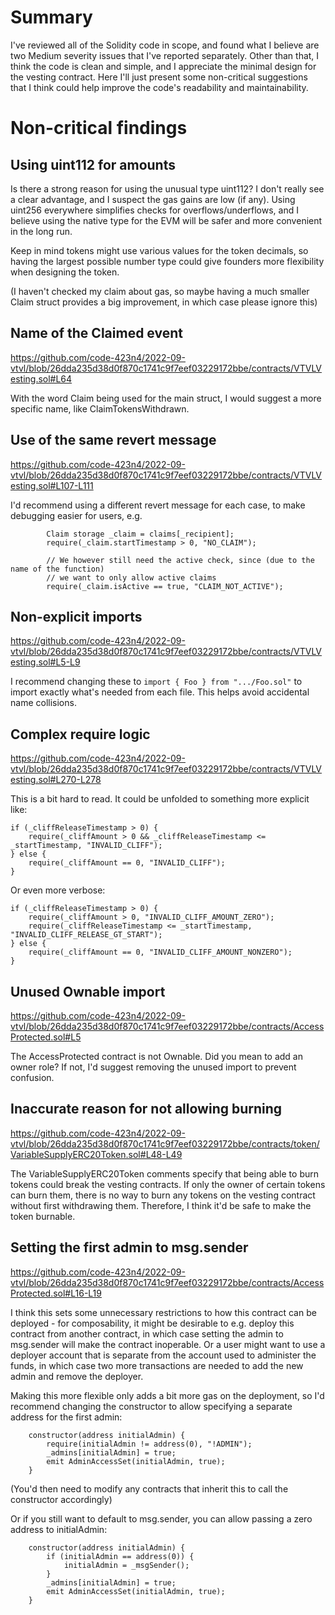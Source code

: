 # Summary

I've reviewed all of the Solidity code in scope, and found what I believe are two Medium severity issues that I've reported
separately. Other than that, I think the code is clean and simple, and I appreciate the minimal design for the vesting contract. Here I'll just present some non-critical suggestions that I think could help improve the code's readability and maintainability.

# Non-critical findings

## Using uint112 for amounts

Is there a strong reason for using the unusual type uint112? I don't really see a clear advantage,
and I suspect the gas gains are low (if any). Using uint256 everywhere simplifies checks
for overflows/underflows, and I believe using the native type for the EVM will be safer
and more convenient in the long run.

Keep in mind tokens might use various values for the token decimals, so having the largest possible
number type could give founders more flexibility when designing the token.

(I haven't checked my claim about gas, so maybe having a much smaller Claim struct provides a big improvement, in which case please ignore this)

## Name of the Claimed event

https://github.com/code-423n4/2022-09-vtvl/blob/26dda235d38d0f870c1741c9f7eef03229172bbe/contracts/VTVLVesting.sol#L64

With the word Claim being used for the main struct, I would suggest a more specific name,
like ClaimTokensWithdrawn.

## Use of the same revert message

https://github.com/code-423n4/2022-09-vtvl/blob/26dda235d38d0f870c1741c9f7eef03229172bbe/contracts/VTVLVesting.sol#L107-L111

I'd recommend using a different revert message for each case, to make debugging easier for users, e.g.

```solidity
        Claim storage _claim = claims[_recipient];
        require(_claim.startTimestamp > 0, "NO_CLAIM");

        // We however still need the active check, since (due to the name of the function)
        // we want to only allow active claims
        require(_claim.isActive == true, "CLAIM_NOT_ACTIVE");
```

## Non-explicit imports

https://github.com/code-423n4/2022-09-vtvl/blob/26dda235d38d0f870c1741c9f7eef03229172bbe/contracts/VTVLVesting.sol#L5-L9

I recommend changing these to `import { Foo } from ".../Foo.sol"` to import exactly what's needed from each file. This helps avoid accidental name collisions.

## Complex require logic

https://github.com/code-423n4/2022-09-vtvl/blob/26dda235d38d0f870c1741c9f7eef03229172bbe/contracts/VTVLVesting.sol#L270-L278

This is a bit hard to read. It could be unfolded to something more explicit like:

```solidity
if (_cliffReleaseTimestamp > 0) {
    require(_cliffAmount > 0 && _cliffReleaseTimestamp <= _startTimestamp, "INVALID_CLIFF");
} else {
    require(_cliffAmount == 0, "INVALID_CLIFF");
}
```

Or even more verbose:

```solidity
if (_cliffReleaseTimestamp > 0) {
    require(_cliffAmount > 0, "INVALID_CLIFF_AMOUNT_ZERO");
    require(_cliffReleaseTimestamp <= _startTimestamp, "INVALID_CLIFF_RELEASE_GT_START");
} else {
    require(_cliffAmount == 0, "INVALID_CLIFF_AMOUNT_NONZERO");
}
```

## Unused Ownable import

https://github.com/code-423n4/2022-09-vtvl/blob/26dda235d38d0f870c1741c9f7eef03229172bbe/contracts/AccessProtected.sol#L5

The AccessProtected contract is not Ownable. Did you mean to add an owner role? If not, I'd suggest removing the unused
import to prevent confusion.

## Inaccurate reason for not allowing burning

https://github.com/code-423n4/2022-09-vtvl/blob/26dda235d38d0f870c1741c9f7eef03229172bbe/contracts/token/VariableSupplyERC20Token.sol#L48-L49

The VariableSupplyERC20Token comments specify that being able to burn tokens could break the vesting contracts.
If only the owner of certain tokens can burn them, there is no way to burn any tokens on the vesting contract without first withdrawing them. Therefore, I think it'd be safe to make the token burnable.

## Setting the first admin to msg.sender

https://github.com/code-423n4/2022-09-vtvl/blob/26dda235d38d0f870c1741c9f7eef03229172bbe/contracts/AccessProtected.sol#L16-L19

I think this sets some unnecessary restrictions to how this contract can be deployed - for composability, it might be desirable to e.g. deploy this contract from another contract, in which case setting the admin to msg.sender will make the contract inoperable. Or a user might want to use a deployer account that is separate from the account used to administer the funds,
in which case two more transactions are needed to add the new admin and remove the deployer.

Making this more flexible only adds a bit more gas on the deployment, so I'd recommend changing the constructor to allow specifying a separate address for the first admin:

```solidity
    constructor(address initialAdmin) {
        require(initialAdmin != address(0), "!ADMIN");
        _admins[initialAdmin] = true;
        emit AdminAccessSet(initialAdmin, true);
    }
```

(You'd then need to modify any contracts that inherit this to call the constructor accordingly)

Or if you still want to default to msg.sender, you can allow passing a zero address to initialAdmin:

```solidity
    constructor(address initialAdmin) {
        if (initialAdmin == address(0)) {
            initialAdmin = _msgSender();
        }
        _admins[initialAdmin] = true;
        emit AdminAccessSet(initialAdmin, true);
    }
```

